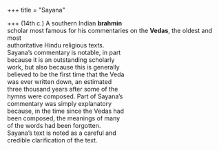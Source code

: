 +++
title = "Sayana"

+++
(14th c.) A southern Indian **brahmin**  
scholar most famous for his commentaries on the **Vedas**, the oldest and most  
authoritative Hindu religious texts.  
Sayana’s commentary is notable, in part  
because it is an outstanding scholarly  
work, but also because this is generally  
believed to be the first time that the Veda  
was ever written down, an estimated  
three thousand years after some of the  
hymns were composed. Part of Sayana’s  
commentary was simply explanatory  
because, in the time since the Vedas had  
been composed, the meanings of many  
of the words had been forgotten.  
Sayana’s text is noted as a careful and  
credible clarification of the text.